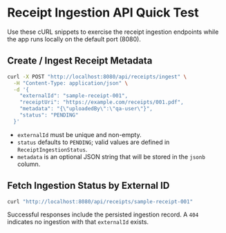 # Receipt Ingestion API Quick Test

Use these cURL snippets to exercise the receipt ingestion endpoints while the app runs locally on the default port (8080).

## Create / Ingest Receipt Metadata

```bash
curl -X POST "http://localhost:8080/api/receipts/ingest" \
  -H "Content-Type: application/json" \
  -d '{
    "externalId": "sample-receipt-001",
    "receiptUri": "https://example.com/receipts/001.pdf",
    "metadata": "{\"uploadedBy\":\"qa-user\"}",
    "status": "PENDING"
  }'
```

- `externalId` must be unique and non-empty.
- `status` defaults to `PENDING`; valid values are defined in `ReceiptIngestionStatus`.
- `metadata` is an optional JSON string that will be stored in the `jsonb` column.

## Fetch Ingestion Status by External ID

```bash
curl "http://localhost:8080/api/receipts/sample-receipt-001"
```

Successful responses include the persisted ingestion record. A `404` indicates no ingestion with that `externalId` exists.
